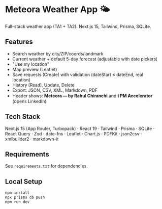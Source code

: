 # Meteora Weather App 🌤️

Full-stack weather app (TA1 + TA2). Next.js 15, Tailwind, Prisma, SQLite.

## Features
- Search weather by city/ZIP/coords/landmark
- Current weather + default 5-day forecast (adjustable with date pickers)
- "Use my location"
- Map preview (Leaflet)
- Save requests (Create) with validation (dateStart ≤ dateEnd, real location)
- History (Read), Update, Delete
- Export: JSON, CSV, XML, Markdown, PDF
- Header shows: **Meteora — by Rahul Chiranchi** and **ℹ︎ PM Accelerator** (opens LinkedIn)

## Tech Stack
Next.js 15 (App Router, Turbopack) · React 19 · Tailwind · Prisma · SQLite · React Query · Zod · date-fns · Leaflet · Chart.js · PDFKit · json2csv · xmlbuilder2 · markdown-it

## Requirements
See `requirements.txt` for dependencies.

## Local Setup
```bash
npm install
npx prisma db push
npm run dev
